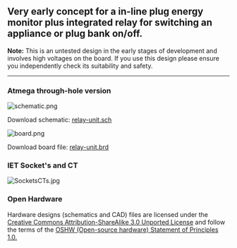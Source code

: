 ## Very early concept for a in-line plug energy monitor plus integrated relay for switching an appliance or plug bank on/off.

**Note:** This is an untested design in the early stages of development and involves high voltages on the board. If you use this design please ensure you independently check its suitability and safety.

***

### Atmega through-hole version

![schematic.png](schematic.png)

Download schematic: [relay-unit.sch](relay-unit.sch)

![board.png](board.png)

Download board file: [relay-unit.brd](relay-unit.brd)

### IET Socket's and CT

![SocketsCTs.jpg](SocketsCTs.jpg)

### Open Hardware

Hardware designs (schematics and CAD) files are licensed under the [Creative Commons Attribution-ShareAlike 3.0 Unported License](http://creativecommons.org/licenses/by-sa/3.0/) and follow the terms of the [OSHW (Open-source hardware) Statement of Principles 1.0.](http://freedomdefined.org/OSHW)
